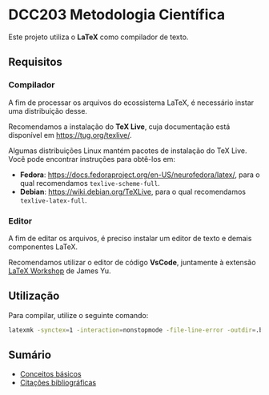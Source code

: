 # DCC203 Metodologia Científica

Este projeto utiliza o **LaTeX** como compilador de texto.

## Requisitos

### Compilador

A fim de processar os arquivos do ecossistema LaTeX, é necessário instar uma distribuição desse.

Recomendamos a instalação do **TeX Live**, cuja documentação está disponível em <https://tug.org/texlive/>.

Algumas distribuições Linux mantém pacotes de instalação do TeX Live. Você pode encontrar instruções para obtê-los em:

- **Fedora**: <https://docs.fedoraproject.org/en-US/neurofedora/latex/>, para o qual recomendamos `texlive-scheme-full`.
- **Debian**: <https://wiki.debian.org/TeXLive>, para o qual recomendamos `texlive-latex-full`.

### Editor

A fim de editar os arquivos, é preciso instalar um editor de texto e demais componentes LaTeX.

Recomendamos utilizar o editor de código **VsCode**, juntamente à extensão [LaTeX Workshop](https://marketplace.visualstudio.com/items?itemName=James-Yu.latex-workshop) de James Yu.

## Utilização

Para compilar, utilize o seguinte comando:

```bash
latexmk -synctex=1 -interaction=nonstopmode -file-line-error -outdir=.build -f -pdf main.tex
```

## Sumário

- [Conceitos básicos](Conceitos%20básicos/README.md)
- [Citações bibliográficas](Citações%20bibliográficas/README.md)
